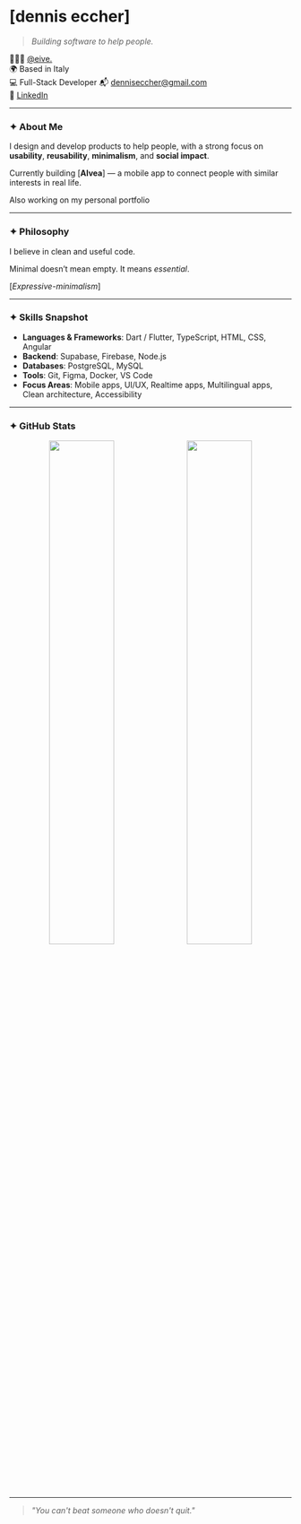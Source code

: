 # [dennis eccher]

> *Building software to help people.*

👨🏼‍💻 [@eive.](https://github.com/eivehub)  
🌍 Based in Italy  
💻 Full-Stack Developer
📬 denniseccher@gmail.com  
📎 [LinkedIn](https://www.linkedin.com/in/dennis-eccher-96602a2a7/)

---

### ✦ About Me

I design and develop products to help people, with a strong focus on **usability**, **reusability**, **minimalism**, and **social impact**.

Currently building [**Alvea**] — a mobile app to connect people with similar interests in real life.

Also working on my personal portfolio

---

### ✦ Philosophy

I believe in clean and useful code.

Minimal doesn’t mean empty. It means *essential*.

[*Expressive-minimalism*]

---

### ✦ Skills Snapshot

- **Languages & Frameworks**: Dart / Flutter, TypeScript, HTML, CSS, Angular
- **Backend**: Supabase, Firebase, Node.js
- **Databases**: PostgreSQL, MySQL
- **Tools**: Git, Figma, Docker, VS Code
- **Focus Areas**: Mobile apps, UI/UX, Realtime apps, Multilingual apps, Clean architecture, Accessibility

---

### ✦ GitHub Stats

<p align="center">
  <img src="https://github-readme-stats.vercel.app/api?username=denniseccher&show_icons=true&hide_title=true&hide_rank=true&include_all_commits=true&hide=issues&theme=transparent" width="48%" />
  <img src="https://github-readme-stats.vercel.app/api/top-langs/?username=denniseccher&layout=compact&theme=transparent&hide_title=true" width="48%" />
</p>

---

> *"You can't beat someone who doesn't quit."*
